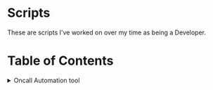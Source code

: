 # Scripts
These are scripts I've worked on over my time as being a Developer.

# Table of Contents

<details>
  <summary>Oncall Automation tool</summary>
  
</details>
